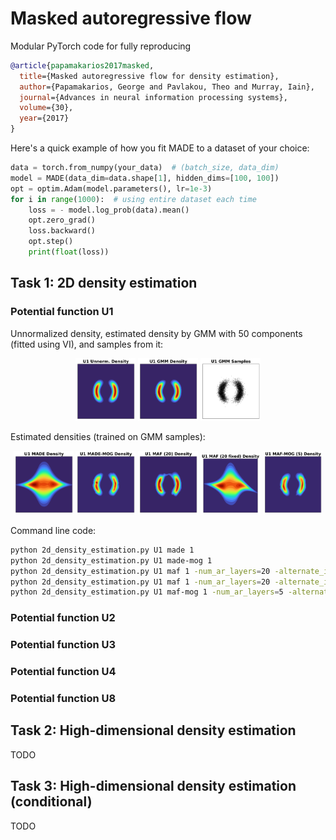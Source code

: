 # Masked autoregressive flow
Modular PyTorch code for fully reproducing

```bibtex
@article{papamakarios2017masked,
  title={Masked autoregressive flow for density estimation},
  author={Papamakarios, George and Pavlakou, Theo and Murray, Iain},
  journal={Advances in neural information processing systems},
  volume={30},
  year={2017}
}
```

Here's a quick example of how you fit MADE to a dataset of your choice:

```python
data = torch.from_numpy(your_data)  # (batch_size, data_dim)
model = MADE(data_dim=data.shape[1], hidden_dims=[100, 100])
opt = optim.Adam(model.parameters(), lr=1e-3)
for i in range(1000):  # using entire dataset each time
    loss = - model.log_prob(data).mean()
    opt.zero_grad()
    loss.backward()
    opt.step()
    print(float(loss))
```

## Task 1: 2D density estimation

### Potential function U1

Unnormalized density, estimated density by GMM with 50 components (fitted using VI), and samples from it:

<p align="middle">
  <img src="maf/2d_data/U1_unnorm_density.png" width="19%"/>
  <img src="maf/2d_data/U1_gmm_density.png" width="19%" /> 
  <img src="maf/2d_data/U1_gmm_samples.png" width="19%" />
</p>

Estimated densities (trained on GMM samples):

<p align="middle">
  <img src="maf/saved/2d_density_estimation/U1 MADE Density.png" width="19%"/>
  <img src="maf/saved/2d_density_estimation/U1 MADE-MOG Density.png" width="19%" /> 
  <img src="maf/saved/2d_density_estimation/U1 MAF (20) Density.png" width="19%" />
  <img src="maf/saved/2d_density_estimation/U1 MAF (20 fixed) Density.png" width="19%" />
  <img src="maf/saved/2d_density_estimation/U1 MAF-MOG (5) Density.png" width="19%" />
</p>   

Command line code:

```bash
python 2d_density_estimation.py U1 made 1
python 2d_density_estimation.py U1 made-mog 1
python 2d_density_estimation.py U1 maf 1 -num_ar_layers=20 -alternate_input_order=1
python 2d_density_estimation.py U1 maf 1 -num_ar_layers=20 -alternate_input_order=0
python 2d_density_estimation.py U1 maf-mog 1 -num_ar_layers=5 -alternate_input_order=1
```

### Potential function U2

### Potential function U3

### Potential function U4

### Potential function U8

## Task 2: High-dimensional density estimation

TODO

## Task 3: High-dimensional density estimation (conditional)

TODO
